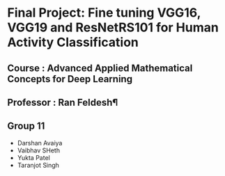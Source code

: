 # Final Project: Fine tuning VGG16, VGG19 and ResNetRS101 for Human Activity Classification
## Course : Advanced Applied Mathematical Concepts for Deep Learning   
## Professor : Ran Feldesh¶
## Group 11
* Darshan Avaiya
* Vaibhav SHeth
* Yukta Patel
* Taranjot Singh